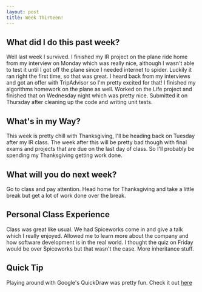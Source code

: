 ```yaml
---
layout: post
title: Week Thirteen!
---
```


## What did I do this past week?
Well last week I survived. I finished my IR project on the plane ride home from my interview on Monday which was really nice, although I wasn't able to test it until I got off the plane since I needed internet to spider. Luckily it ran right the first time, so that was great. I heard back from my interviews and got an offer with TripAdvisor so I'm pretty excited for that! I finished my algorithms homework on the plane as well. Worked on the Life project and finished that on Wednesday night which was pretty nice. Submitted it on Thursday after cleaning up the code and writing unit tests. 

## What's in my Way?
This week is pretty chill with Thanksgiving, I'll be heading back on Tuesday after my IR class. The week after this will be pretty bad though with final exams and projects that are due on the last day of class. So I'll probably be spending my Thanksgiving getting work done.  

## What will you do next week? 
Go to class and pay attention. Head home for Thanksgiving and take a little break but get a lot of work done over the break.  

## Personal Class Experience
Class was great like usual. We had Spiceworks come in and give a talk which I really enjoyed. Allowed me to learn more about the company and how software development is in the real world. I thought the quiz on Friday would be over Spiceworks but that wasn't the case. More inheritance stuff. 

## Quick Tip
Playing around with Google's QuickDraw was pretty fun. Check it out [here](https://quickdraw.withgoogle.com/)